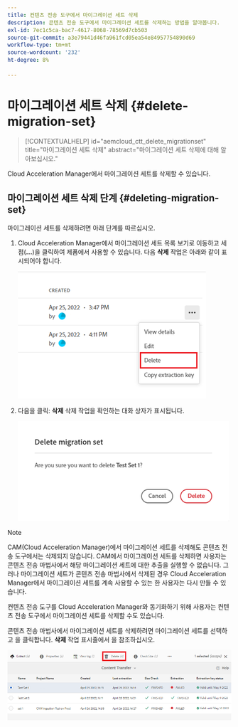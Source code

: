 ```yaml
---
title: 컨텐츠 전송 도구에서 마이그레이션 세트 삭제
description: 콘텐츠 전송 도구에서 마이그레이션 세트를 삭제하는 방법을 알아봅니다.
exl-id: 7ec1c5ca-bac7-4617-8068-78569d7cb503
source-git-commit: a3e79441d46fa961fcd05ea54e84957754890d69
workflow-type: tm+mt
source-wordcount: '232'
ht-degree: 8%

---
```


# 마이그레이션 세트 삭제 {#delete-migration-set}

>[!CONTEXTUALHELP]
>id="aemcloud_ctt_delete_migrationset"
>title="마이그레이션 세트 삭제"
>abstract="마이그레이션 세트 삭제에 대해 알아보십시오."

Cloud Acceleration Manager에서 마이그레이션 세트를 삭제할 수 있습니다.

## 마이그레이션 세트 삭제 단계 {#deleting-migration-set}

마이그레이션 세트를 삭제하려면 아래 단계를 따르십시오.

1. Cloud Acceleration Manager에서 마이그레이션 세트 목록 보기로 이동하고 세 점(**...**)을 클릭하여 제품에서 사용할 수 있습니다. 다음 **삭제** 작업은 아래와 같이 표시되어야 합니다.

   ![이미지](/help/journey-migration/content-transfer-tool/assets-ctt/migration-delete1.png)

1. 다음을 클릭: **삭제** 삭제 작업을 확인하는 대화 상자가 표시됩니다.

   ![이미지](/help/journey-migration/content-transfer-tool/assets-ctt/migration-delete2.png)

>[!NOTE]
>
>CAM(Cloud Acceleration Manager)에서 마이그레이션 세트를 삭제해도 콘텐츠 전송 도구에서는 삭제되지 않습니다. CAM에서 마이그레이션 세트를 삭제하면 사용자는 콘텐츠 전송 마법사에서 해당 마이그레이션 세트에 대한 추출을 실행할 수 없습니다. 그러나 마이그레이션 세트가 콘텐츠 전송 마법사에서 삭제된 경우 Cloud Acceleration Manager에서 마이그레이션 세트를 계속 사용할 수 있는 한 사용자는 다시 만들 수 있습니다.
>
>컨텐츠 전송 도구를 Cloud Acceleration Manager와 동기화하기 위해 사용자는 컨텐츠 전송 도구에서 마이그레이션 세트를 삭제할 수도 있습니다.

콘텐츠 전송 마법사에서 마이그레이션 세트를 삭제하려면 마이그레이션 세트를 선택하고 을 클릭합니다. **삭제** 작업 표시줄에서 을 참조하십시오.

![이미지](/help/journey-migration/content-transfer-tool/assets-ctt/cttcam27.png)
